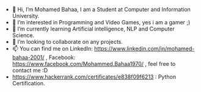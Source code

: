 - 👋 Hi, I’m Mohamed Bahaa, I am a Student at Computer and Information University.
- 👀 I’m interested in Programming and Video Games, yes i am a gamer ;) 
- 🌱 I’m currently learning Artificial intelligence, NLP and Computer Science.
- 💞️ I’m looking to collaborate on any  projects.
- 📫 You can find me on LinkedIn: https://www.linkedin.com/in/mohamed-bahaa-2001/
, Facebook: https://www.facebook.com/Mohammed.Bahaa1970/ , feel free to contact me :D
- https://www.hackerrank.com/certificates/e838f09f6213 : Python Certification.
<!---
mohamedbahaa2001/mohamedbahaa2001 is a ✨ special ✨ repository because its `README.md` (this file) appears on your GitHub profile.
You can click the Preview link to take a look at your changes.
--->
